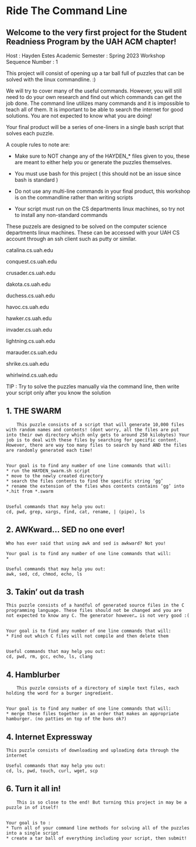 ﻿# Ride The Command Line
## Welcome to the very first project for the Student Readniess Program by the UAH ACM chapter!

Host : Hayden Estes
Academic Semester : Spring 2023
Workshop Sequence Number : 1

This project will consist of opening up a tar ball full of puzzles that can be solved with the linux commandline. :)


We will try to cover many of the useful commands. However, you will still need to do your own research and find out which commands can get the job done. The command line utilizes many commands and it is impossible to teach all of them. It is important to be able to search the internet for good solutions. You are not expected to know what you are doing!


Your final product will be a series of one-liners in a single bash script that solves each puzzle. 


A couple rules to note are:
* Make sure to NOT change any of the HAYDEN_* files given to you, these are meant to either help you or generate the puzzles themselves.


* You must use bash for this project ( this should not be an issue since bash is standard )


* Do not use any multi-line commands in your final product, this workshop is on the commandline rather than writing scripts


* Your script must run on the CS departments linux machines, so try not to install any non-standard commands


These puzzels are designed to be solved on the computer science departments linux machines.
These can be accessed with your UAH CS account through an ssh client such as putty or similar.


 catalina.cs.uah.edu
 
 conquest.cs.uah.edu
    
   crusader.cs.uah.edu
   
   dakota.cs.uah.edu
   
   duchess.cs.uah.edu
    
   havoc.cs.uah.edu
    
   hawker.cs.uah.edu
    
   invader.cs.uah.edu
    
   lightning.cs.uah.edu
    
   marauder.cs.uah.edu
    
   shrike.cs.uah.edu
    
   whirlwind.cs.uah.edu
    

TIP : Try to solve the puzzles manually via the command line, then write your script only after you know the solution


## 1. THE SWARM
        
        This puzzle consists of a script that will generate 10,000 files with random names and contents! (dont worry, all the files are put into their own directory which only gets to around 250 kilobytes) Your job is to deal with these files by searching for specific content. However, there are way too many files to search by hand AND the files are randomly generated each time!


    Your goal is to find any number of one line commands that will:
    * run the HAYDEN_swarm.sh script
    * move to the newly created directory
    * search the files contents to find the specific string ‘gg’ 
    * rename the extension of the files whos contents contains ‘gg’ into *.hit from *.swarm


    Useful commands that may help you out:
    cd, pwd, grep, xargs, find, cat, rename, | (pipe), ls


## 2. AWKward... SED no one ever!


    Who has ever said that using awk and sed is awkward? Not you! 

    Your goal is to find any number of one line commands that will:
    * 

    Useful commands that may help you out:
    awk, sed, cd, chmod, echo, ls


## 3. Takin’ out da trash


    This puzzle consists of a handful of generated source files in the C programming language. These files should not be changed and you are not expected to know any C. The generator however… is not very good :(


    Your goal is to find any number of one line commands that will:
    * Find out which C files will not compile and then delete them


    Useful commands that may help you out:
    cd, pwd, rm, gcc, echo, ls, clang


## 4. Hamblurber


        This puzzle consists of a directory of simple text files, each holding the word for a burger ingredient.


    Your goal is to find any number of one line commands that will:
    * merge these files together in an order that makes an appropriate hamburger. (no patties on top of the buns ok?) 


## 4. Internet Expressway


    This puzzle consists of downloading and uploading data through the internet

    Useful commands that may help you out:
    cd, ls, pwd, touch, curl, wget, scp

## 6. Turn it all in!

        This is so close to the end! But turning this project in may be a puzzle in of itself! 


    Your goal is to :
    * Turn all of your command line methods for solving all of the puzzles into a single script
    * create a tar ball of everything including your script, then submit!


